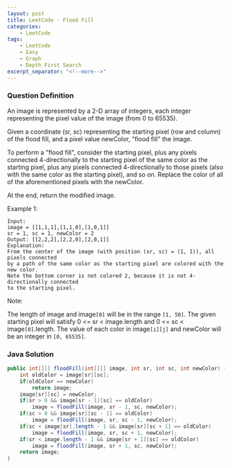 ```yaml
---
layout: post
title: LeetCode - Flood Fill
categories:
    - LeetCode
tags:
    - LeetCode
    - Easy
    - Graph
    - Depth First Search
excerpt_separator: "<!--more-->"
---
```


### Question Definition

An image is represented by a 2-D array of integers, each integer representing the pixel value of the image (from 0 to 65535).

Given a coordinate (sr, sc) representing the starting pixel (row and column) of the flood fill, and a pixel value newColor, "flood fill" the image.

To perform a "flood fill", consider the starting pixel, plus any pixels connected 4-directionally to the starting pixel of the same color as the starting pixel, plus any pixels connected 4-directionally to those pixels (also with the same color as the starting pixel), and so on. Replace the color of all of the aforementioned pixels with the newColor.

At the end, return the modified image.
<!--more-->

Example 1:
```
Input:
image = [[1,1,1],[1,1,0],[1,0,1]]
sr = 1, sc = 1, newColor = 2
Output: [[2,2,2],[2,2,0],[2,0,1]]
Explanation:
From the center of the image (with position (sr, sc) = (1, 1)), all pixels connected
by a path of the same color as the starting pixel are colored with the new color.
Note the bottom corner is not colored 2, because it is not 4-directionally connected
to the starting pixel.
```
Note:

The length of image and image`[0]` will be in the range `[1, 50]`.
The given starting pixel will satisfy 0 <= sr < image.length and 0 <= sc < image`[0]`.length.
The value of each color in image`[i][j]` and newColor will be an integer in `[0, 65535]`.
### Java Solution
```java
public int[][] floodFill(int[][] image, int sr, int sc, int newColor) {
    int oldColor = image[sr][sc];
    if(oldColor == newColor)
        return image;
    image[sr][sc] = newColor;
    if(sr > 0 && image[sr - 1][sc] == oldColor)
        image = floodFill(image, sr - 1, sc, newColor);
    if(sc > 0 && image[sr][sc - 1] == oldColor)
        image = floodFill(image, sr, sc - 1, newColor);
    if(sc < image[sr].length - 1 && image[sr][sc + 1] == oldColor)
        image = floodFill(image, sr, sc + 1, newColor);
    if(sr < image.length - 1 && image[sr + 1][sc] == oldColor)
        image = floodFill(image, sr + 1, sc, newColor);
    return image;
}
```